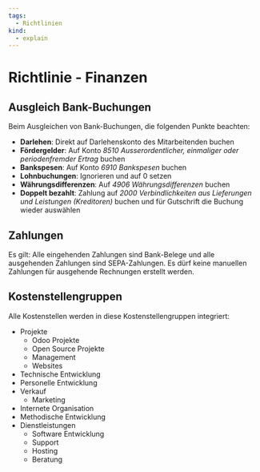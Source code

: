 ```yaml
---
tags:
  - Richtlinien
kind:
  - explain
---
```

# Richtlinie - Finanzen

## Ausgleich Bank-Buchungen

Beim Ausgleichen von Bank-Buchungen, die folgenden Punkte beachten:

* **Darlehen**: Direkt auf Darlehenskonto des Mitarbeitenden buchen
* **Fördergelder**: Auf Konto *8510 Ausserordentlicher, einmaliger oder periodenfremder Ertrag* buchen
* **Bankspesen**: Auf Konto *6910 Bankspesen* buchen
* **Lohnbuchungen**: Ignorieren und auf 0 setzen
* **Währungsdifferenzen**: Auf *4906 Währungsdifferenzen* buchen
* **Doppelt bezahlt**: Zahlung auf *2000 Verbindlichkeiten aus Lieferungen und Leistungen (Kreditoren)* buchen und für Gutschrift die Buchung wieder auswählen

## Zahlungen

Es gilt: Alle eingehenden Zahlungen sind Bank-Belege und alle ausgehenden Zahlungen sind SEPA-Zahlungen. Es dürf keine manuellen Zahlungen für ausgehende Rechnungen erstellt werden.

## Kostenstellengruppen

Alle Kostenstellen werden in diese Kostenstellengruppen integriert:

* Projekte
	* Odoo Projekte
	* Open Source Projekte
	* Management
	* Websites
* Technische Entwicklung
* Personelle Entwicklung
* Verkauf
	* Marketing
* Internete Organisation
* Methodische Entwicklung
* Dienstleistungen
	* Software Entwicklung
	* Support
	* Hosting
	* Beratung


